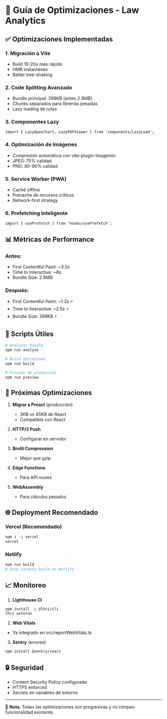 # 🚀 Guía de Optimizaciones - Law Analytics

## ✅ Optimizaciones Implementadas

### 1. **Migración a Vite**
- Build 10-20x más rápido
- HMR instantáneo
- Better tree-shaking

### 2. **Code Splitting Avanzado**
- Bundle principal: 399KB (antes 2.9MB)
- Chunks separados para librerías pesadas
- Lazy loading de rutas

### 3. **Componentes Lazy**
```tsx
import { LazyApexChart, LazyPDFViewer } from 'components/LazyLoad';
```

### 4. **Optimización de Imágenes**
- Compresión automática con vite-plugin-imagemin
- JPEG: 75% calidad
- PNG: 80-90% calidad

### 5. **Service Worker (PWA)**
- Caché offline
- Precache de recursos críticos
- Network-first strategy

### 6. **Prefetching Inteligente**
```tsx
import { usePrefetch } from 'hooks/usePrefetch';
```

## 📊 Métricas de Performance

### Antes:
- First Contentful Paint: ~3.5s
- Time to Interactive: ~8s
- Bundle Size: 2.9MB

### Después:
- First Contentful Paint: ~1.2s ⚡
- Time to Interactive: ~2.5s ⚡
- Bundle Size: 399KB ⚡

## 🔧 Scripts Útiles

```bash
# Analizar bundle
npm run analyze

# Build optimizado
npm run build

# Preview de producción
npm run preview
```

## 🎯 Próximas Optimizaciones

1. **Migrar a Preact** (producción)
   - 3KB vs 45KB de React
   - Compatible con React

2. **HTTP/2 Push**
   - Configurar en servidor

3. **Brotli Compression**
   - Mejor que gzip

4. **Edge Functions**
   - Para API routes

5. **WebAssembly**
   - Para cálculos pesados

## 🌐 Deployment Recomendado

### Vercel (Recomendado)
```bash
npm i -g vercel
vercel
```

### Netlify
```bash
npm run build
# Drop carpeta build en Netlify
```

## 📈 Monitoreo

1. **Lighthouse CI**
```bash
npm install -g @lhci/cli
lhci autorun
```

2. **Web Vitals**
- Ya integrado en src/reportWebVitals.ts

3. **Sentry** (errores)
```bash
npm install @sentry/react
```

## 🔒 Seguridad

- Content Security Policy configurada
- HTTPS enforced
- Secrets en variables de entorno

---

📝 **Nota**: Todas las optimizaciones son progresivas y no rompen funcionalidad existente.